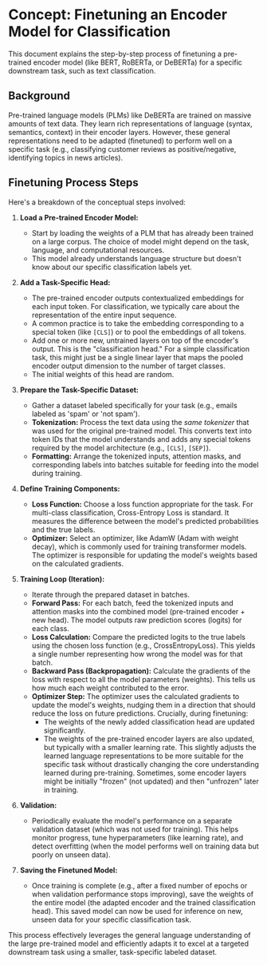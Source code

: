 # Concept: Finetuning an Encoder Model for Classification

This document explains the step-by-step process of finetuning a pre-trained encoder model (like BERT, RoBERTa, or DeBERTa) for a specific downstream task, such as text classification.

## Background

Pre-trained language models (PLMs) like DeBERTa are trained on massive amounts of text data. They learn rich representations of language (syntax, semantics, context) in their encoder layers. However, these general representations need to be adapted (finetuned) to perform well on a specific task (e.g., classifying customer reviews as positive/negative, identifying topics in news articles).

## Finetuning Process Steps

Here's a breakdown of the conceptual steps involved:

1.  **Load a Pre-trained Encoder Model:**
    *   Start by loading the weights of a PLM that has already been trained on a large corpus. The choice of model might depend on the task, language, and computational resources.
    *   This model already understands language structure but doesn't know about our specific classification labels yet.

2.  **Add a Task-Specific Head:**
    *   The pre-trained encoder outputs contextualized embeddings for each input token. For classification, we typically care about the representation of the entire input sequence.
    *   A common practice is to take the embedding corresponding to a special token (like `[CLS]`) or to pool the embeddings of all tokens.
    *   Add one or more new, untrained layers on top of the encoder's output. This is the "classification head." For a simple classification task, this might just be a single linear layer that maps the pooled encoder output dimension to the number of target classes.
    *   The initial weights of this head are random.

3.  **Prepare the Task-Specific Dataset:**
    *   Gather a dataset labeled specifically for your task (e.g., emails labeled as 'spam' or 'not spam').
    *   **Tokenization:** Process the text data using the *same tokenizer* that was used for the original pre-trained model. This converts text into token IDs that the model understands and adds any special tokens required by the model architecture (e.g., `[CLS]`, `[SEP]`).
    *   **Formatting:** Arrange the tokenized inputs, attention masks, and corresponding labels into batches suitable for feeding into the model during training.

4.  **Define Training Components:**
    *   **Loss Function:** Choose a loss function appropriate for the task. For multi-class classification, Cross-Entropy Loss is standard. It measures the difference between the model's predicted probabilities and the true labels.
    *   **Optimizer:** Select an optimizer, like AdamW (Adam with weight decay), which is commonly used for training transformer models. The optimizer is responsible for updating the model's weights based on the calculated gradients.

5.  **Training Loop (Iteration):**
    *   Iterate through the prepared dataset in batches.
    *   **Forward Pass:** For each batch, feed the tokenized inputs and attention masks into the combined model (pre-trained encoder + new head). The model outputs raw prediction scores (logits) for each class.
    *   **Loss Calculation:** Compare the predicted logits to the true labels using the chosen loss function (e.g., CrossEntropyLoss). This yields a single number representing how wrong the model was for that batch.
    *   **Backward Pass (Backpropagation):** Calculate the gradients of the loss with respect to all the model parameters (weights). This tells us how much each weight contributed to the error.
    *   **Optimizer Step:** The optimizer uses the calculated gradients to update the model's weights, nudging them in a direction that should reduce the loss on future predictions. Crucially, during finetuning:
        *   The weights of the newly added classification head are updated significantly.
        *   The weights of the pre-trained encoder layers are also updated, but typically with a smaller learning rate. This slightly adjusts the learned language representations to be more suitable for the specific task without drastically changing the core understanding learned during pre-training. Sometimes, some encoder layers might be initially "frozen" (not updated) and then "unfrozen" later in training.

6.  **Validation:**
    *   Periodically evaluate the model's performance on a separate validation dataset (which was not used for training). This helps monitor progress, tune hyperparameters (like learning rate), and detect overfitting (when the model performs well on training data but poorly on unseen data).

7.  **Saving the Finetuned Model:**
    *   Once training is complete (e.g., after a fixed number of epochs or when validation performance stops improving), save the weights of the entire model (the adapted encoder and the trained classification head). This saved model can now be used for inference on new, unseen data for your specific classification task.

This process effectively leverages the general language understanding of the large pre-trained model and efficiently adapts it to excel at a targeted downstream task using a smaller, task-specific labeled dataset. 